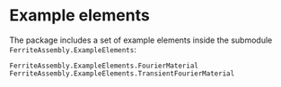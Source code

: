 # Example elements
The package includes a set of example elements inside the submodule `FerriteAssembly.ExampleElements`:

```@docs
FerriteAssembly.ExampleElements.FourierMaterial
FerriteAssembly.ExampleElements.TransientFourierMaterial
```